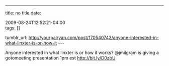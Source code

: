 ---
title: no title
date:

 2009-08-24T12:52:21-04:00  
tags:  []

tumblr_url:
http://yourpalryan.com/post/170540743/anyone-interested-in-what-linxter-is-or-how-it
\-\--

Anyone interested in what linxter is or how it works? \@jmilgram is
giving a gotomeeting presentation 1pm est <http://bit.ly/D0zbU>

